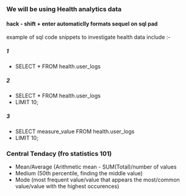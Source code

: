 ### We will be using Health analytics data
#### hack - shift + enter automaticlly formats sequel on sql pad

example of sql code snippets to investigate health data include :-
##### 1
- SELECT * FROM health.user_logs

##### 2
- SELECT * FROM health.user_logs
- LIMIT 10;

##### 3
- SELECT measure_value FROM health.user_logs
- LIMIT 10;

### Central Tendacy (fro statistics 101)
- Mean/Average (Arithmetic mean - SUM(Total)/number of values
- Medium (50th percentile, finding the middle value)
- Mode (most frequent value/value that appears the most/common value/value with the highest occurences)
